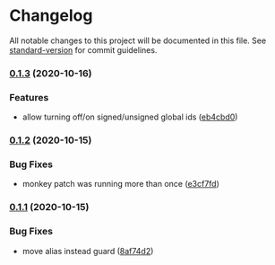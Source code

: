 # Changelog

All notable changes to this project will be documented in this file. See [standard-version](https://github.com/conventional-changelog/standard-version) for commit guidelines.

### [0.1.3](https://github.com/joshleblanc/stimulus_reflex_globalid/compare/v0.1.2...v0.1.3) (2020-10-16)


### Features

* allow turning off/on signed/unsigned global ids ([eb4cbd0](https://github.com/joshleblanc/stimulus_reflex_globalid/commit/eb4cbd04fad4dc076eb063106d65d5c8f1254785))

### [0.1.2](https://github.com/joshleblanc/stimulus_reflex_globalid/compare/v0.1.1...v0.1.2) (2020-10-15)


### Bug Fixes

* monkey patch was running more than once ([e3cf7fd](https://github.com/joshleblanc/stimulus_reflex_globalid/commit/e3cf7fdc35dfa20d3e9bf0f31e1be4152491eeca))

### [0.1.1](https://github.com/joshleblanc/stimulus_reflex_globalid/compare/v0.1.0...v0.1.1) (2020-10-15)


### Bug Fixes

* move alias instead guard ([8af74d2](https://github.com/joshleblanc/stimulus_reflex_globalid/commit/8af74d2c59d6ed43c879b0cafea124a3e8c3bb11))

